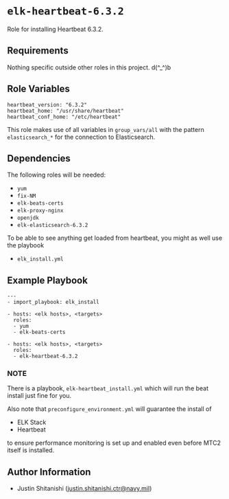 `elk-heartbeat-6.3.2`
=========

Role for installing Heartbeat 6.3.2.

Requirements
------------

Nothing specific outside other roles in this project. d(^_^)b

Role Variables
--------------

```aidl
heartbeat_version: "6.3.2"
heartbeat_home: "/usr/share/heartbeat"
heartbeat_conf_home: "/etc/heartbeat"
```

This role makes use of all variables in `group_vars/all` with the pattern `elasticsearch_*` for the connection to Elasticsearch.

Dependencies
------------

The following roles will be needed:
* `yum`
* `fix-NM`
* `elk-beats-certs`
* `elk-proxy-nginx`
* `openjdk`
* `elk-elasticsearch-6.3.2`

To be able to see anything get loaded from heartbeat, you might as well use the playbook
* `elk_install.yml`

Example Playbook
----------------

    ---
    - import_playbook: elk_install 

    - hosts: <elk hosts>, <targets>
      roles:
      - yum
      - elk-beats-certs
    
    - hosts: <elk hosts>, <targets>
      roles:
      - elk-heartbeat-6.3.2
    
>
### NOTE
There is a playbook, `elk-heartbeat_install.yml` which will run the beat install just fine for you. 

Also note that `preconfigure_environment.yml` will guarantee the install of
* ELK Stack
* Heartbeat

to ensure performance monitoring is set up and enabled even before MTC2 itself is installed.

Author Information
------------------

* Justin Shitanishi (justin.shitanishi.ctr@navy.mil)
